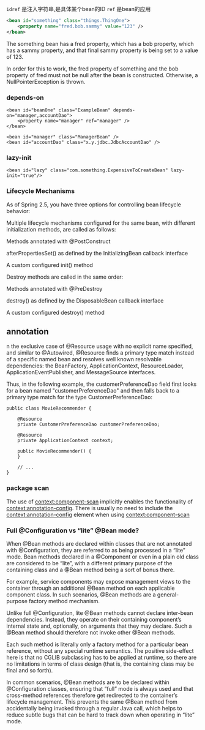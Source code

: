 
`idref` 是注入字符串,是具体某个bean的ID
`ref` 是bean的应用

```xml
<bean id="something" class="things.ThingOne">
    <property name="fred.bob.sammy" value="123" />
</bean>
```


The something bean has a fred property,
which has a bob property, which has a sammy property,
and that final sammy property is being set to a value of 123. 

In order for this to work, the fred property of something and the bob property of fred 
must not be null after the bean is constructed. Otherwise, a NullPointerException is thrown.

### depends-on

```
<bean id="beanOne" class="ExampleBean" depends-on="manager,accountDao">
    <property name="manager" ref="manager" />
</bean>

<bean id="manager" class="ManagerBean" />
<bean id="accountDao" class="x.y.jdbc.JdbcAccountDao" />
```

### lazy-init

```
<bean id="lazy" class="com.something.ExpensiveToCreateBean" lazy-init="true"/>
```

### Lifecycle Mechanisms
As of Spring 2.5, you have three options for controlling bean lifecycle behavior:

Multiple lifecycle mechanisms configured for the same bean, 
with different initialization methods, are called as follows:

Methods annotated with @PostConstruct

afterPropertiesSet() as defined by the InitializingBean callback interface

A custom configured init() method

Destroy methods are called in the same order:

Methods annotated with @PreDestroy

destroy() as defined by the DisposableBean callback interface

A custom configured destroy() method


## annotation


n the exclusive case of @Resource usage with no explicit name specified,
 and similar to @Autowired, @Resource finds a primary type match instead of a specific named bean 
 and resolves well known resolvable dependencies: the BeanFactory, ApplicationContext, ResourceLoader, 
 ApplicationEventPublisher, and MessageSource interfaces.

Thus, in the following example, the customerPreferenceDao field first looks for a bean 
named "customerPreferenceDao" and then falls back to a primary type match for the type CustomerPreferenceDao:

```
public class MovieRecommender {

    @Resource
    private CustomerPreferenceDao customerPreferenceDao;

    @Resource
    private ApplicationContext context; 

    public MovieRecommender() {
    }

    // ...
}
```

### package scan

The use of <context:component-scan> implicitly enables the functionality of 
<context:annotation-config>. There is usually no need to include the <context:annotation-config>
 element when using <context:component-scan>
 
 
 ### Full @Configuration vs “lite” @Bean mode?

When @Bean methods are declared within classes that are not annotated with @Configuration, 
they are referred to as being processed in a “lite” mode. Bean methods declared in a @Component or 
even in a plain old class are considered to be “lite”, 
with a different primary purpose of the containing class and a @Bean method being a sort of bonus there. 

For example, service components may expose management views to the container through an additional 
@Bean method on each applicable component class. In such scenarios, @Bean methods are a general-purpose 
factory method mechanism.

Unlike full @Configuration, lite @Bean methods cannot declare inter-bean dependencies. 
Instead, they operate on their containing component’s internal state and, optionally, on arguments that 
they may declare. Such a @Bean method should therefore not invoke other @Bean methods. 

Each such method is literally only a factory method for a particular bean reference, 
without any special runtime semantics. The positive side-effect here is that no CGLIB subclassing 
has to be applied at runtime, so there are no limitations in terms of class design (that is, 
the containing class may be final and so forth).

In common scenarios, @Bean methods are to be declared within @Configuration classes, 
ensuring that “full” mode is always used and that cross-method references therefore get redirected to
 the container’s lifecycle management. This prevents the same @Bean method from accidentally 
 being invoked through a regular Java call, which helps to reduce subtle bugs 
 that can be hard to track down when operating in “lite” mode.